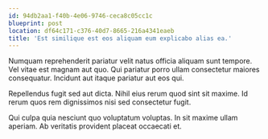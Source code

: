 ```yaml
---
id: 94db2aa1-f40b-4e06-9746-ceca8c05cc1c
blueprint: post
location: df64c171-c376-40d7-8665-216a4341eaeb
title: 'Est similique est eos aliquam eum explicabo alias ea.'
---
```

Numquam reprehenderit pariatur velit natus officia aliquam sunt tempore. Vel vitae est magnam aut quo. Qui pariatur porro ullam consectetur maiores consequatur. Incidunt aut itaque pariatur aut eos qui.

Repellendus fugit sed aut dicta. Nihil eius rerum quod sint sit maxime. Id rerum quos rem dignissimos nisi sed consectetur fugit.

Qui culpa quia nesciunt quo voluptatum voluptas. In sit maxime ullam aperiam. Ab veritatis provident placeat occaecati et.